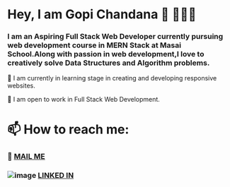# Hey, I am Gopi Chandana 👋 👩🏻‍💻

### I am an Aspiring Full Stack Web Developer currently pursuing  web development course in MERN Stack at Masai School.Along with passion in web development,I love to creatively solve Data Structures and Algorithm problems. 

🌱 I am currently in learning stage in creating and developing responsive websites.

👯 I am open to work in Full Stack Web Development.

# 📫 How to reach me: 

 ### 📧 [MAIL ME](mailto:gopichandanasiri@gmail.com)
 
 ### ![image](https://th.bing.com/th/id/R261195b1b8c2a3df5376543a2125f4f3?rik=m9RwWq17oCNzJQ&riu=http%3a%2f%2ficons.iconarchive.com%2ficons%2falecive%2fflatwoken%2f48%2fApps-Linkedin-icon.png&ehk=%2bPvG0%2fweGgIVnujAnUrWP64kC7nhQw5qxApAQ9OX2LY%3d&risl=&pid=ImgRaw=10x10) [LINKED IN](www.linkedin.com/in/gopichandana)


